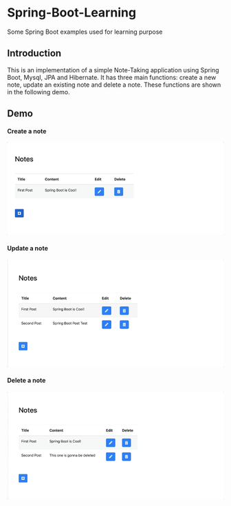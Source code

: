 # Spring-Boot-Learning
Some Spring Boot examples used for learning purpose

## Introduction 

This is an implementation of a simple Note-Taking application using Spring Boot, Mysql, JPA and Hibernate. It has three main functions: create a new note, update an existing note and delete a note. These functions are shown in the following demo. 

## Demo

#### Create a note

![Create a new note](demo/Create.gif)

#### Update a note

![Edit an existing Post](demo/Edit.gif)

#### Delete a note

![Delete a note](demo/Delete.gif)

